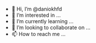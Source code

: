 - 👋 Hi, I’m @daniokhfd
- 👀 I’m interested in ...
- 🌱 I’m currently learning ...
- 💞️ I’m looking to collaborate on ...
- 📫 How to reach me ...

<!---
daniokhfd/daniokhfd is a ✨ special ✨ repository because its `README.md` (this file) appears on your GitHub profile.
You can click the Preview link to take a look at your changes.
--->
